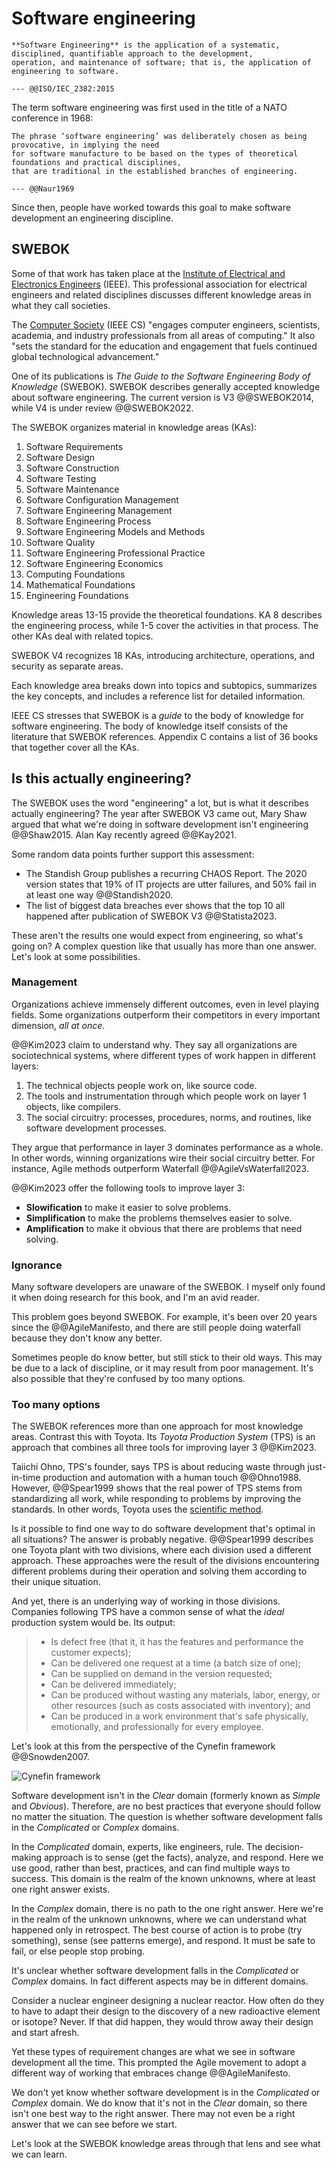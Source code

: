 # Software engineering

```admonish tldr title="Definition"
**Software Engineering** is the application of a systematic, disciplined, quantifiable approach to the development,
operation, and maintenance of software; that is, the application of engineering to software.

--- @@ISO/IEC_2382:2015
```

The term software engineering was first used in the title of a NATO conference in 1968:
<!-- vale Microsoft.Adverbs = NO -->
<!-- vale write-good.Passive = NO -->

```admonish info "Quote"
The phrase ‘software engineering’ was deliberately chosen as being provocative, in implying the need
for software manufacture to be based on the types of theoretical foundations and practical disciplines,
that are traditional in the established branches of engineering.

--- @@Naur1969
```

<!-- vale write-good.Passive = YES -->
<!-- vale Microsoft.Adverbs = YES -->
Since then, people have worked towards this goal to make software development an engineering discipline.


## SWEBOK

Some of that work has taken place at the [Institute of Electrical and Electronics Engineers](https://www.ieee.org/)
(IEEE).
This professional association for electrical engineers and related disciplines discusses different knowledge areas
in what they call societies.

The [Computer Society](https://www.computer.org/) (IEEE CS) "engages computer engineers, scientists, academia,
and industry professionals from all areas of computing."
It also "sets the standard for the education and engagement that fuels continued global technological advancement."

One of its publications is _The Guide to the Software Engineering Body of Knowledge_ (SWEBOK).
SWEBOK describes generally accepted knowledge about software engineering.
The current version is V3 @@SWEBOK2014, while V4 is under review @@SWEBOK2022.

The SWEBOK organizes material in knowledge areas (KAs):

1. Software Requirements
1. Software Design
1. Software Construction
1. Software Testing
1. Software Maintenance
1. Software Configuration Management
1. Software Engineering Management
1. Software Engineering Process
1. Software Engineering Models and Methods
1. Software Quality
1. Software Engineering Professional Practice
1. Software Engineering Economics
1. Computing Foundations
1. Mathematical Foundations
1. Engineering Foundations

Knowledge areas 13-15 provide the theoretical foundations.
KA 8 describes the engineering process, while 1-5 cover the activities in that process.
The other KAs deal with related topics.

SWEBOK V4 recognizes 18 KAs, introducing architecture, operations, and security as separate areas.

Each knowledge area breaks down into topics and subtopics, summarizes the key concepts, and includes a
reference list for detailed information.

IEEE CS stresses that SWEBOK is a _guide_ to the body of knowledge for software engineering.
The body of knowledge itself consists of the literature that SWEBOK references.
Appendix C contains a list of 36 books that together cover all the KAs.


## Is this actually engineering?

The SWEBOK uses the word "engineering" a lot, but is what it describes actually engineering?
The year after SWEBOK V3 came out, Mary Shaw argued that what we're doing in software development isn't engineering
@@Shaw2015.
Alan Kay recently agreed @@Kay2021.

Some random data points further support this assessment:

- The Standish Group publishes a recurring CHAOS Report.
  The 2020 version states that 19% of IT projects are utter failures, and 50% fail in at least one way @@Standish2020.
- The list of biggest data breaches ever shows that the top 10 all happened after publication of SWEBOK V3 @@Statista2023.

These aren't the results one would expect from engineering, so what's going on?
A complex question like that usually has more than one answer.
Let's look at some possibilities.


### Management

Organizations achieve immensely different outcomes, even in level playing fields.
Some organizations outperform their competitors in every important dimension, _all at once_.

@@Kim2023 claim to understand why.
They say all organizations are sociotechnical systems, where different types of work happen in
different layers:

1. The technical objects people work on, like source code.
2. The tools and instrumentation through which people work on layer 1 objects, like compilers.
3. The social circuitry: processes, procedures, norms, and routines, like software development processes.

They argue that performance in layer 3 dominates performance as a whole.
In other words, winning organizations wire their social circuitry better.
For instance, Agile methods outperform Waterfall @@AgileVsWaterfall2023.

@@Kim2023 offer the following tools to improve layer 3:

- **Slowification** to make it easier to solve problems.
- **Simplification** to make the problems themselves easier to solve.
- **Amplification** to make it obvious that there are problems that need solving.


### Ignorance

Many software developers are unaware of the SWEBOK.<!-- vale Google.FirstPerson = NO -->
I myself only found it when doing research for this book, and I'm an avid reader.
<!-- vale Google.FirstPerson = YES -->

This problem goes beyond SWEBOK.
For example, it's been over 20 years since the @@AgileManifesto, and there are still people doing waterfall
because they don't know any better.

Sometimes people do know better, but still stick to their old ways.
This may be due to a lack of discipline, or it may result from poor management.
It's also possible that they're confused by too many options.


### Too many options

The SWEBOK references more than one approach for most knowledge areas.
Contrast this with Toyota.
Its _Toyota Production System_ (TPS) is an approach that combines all three tools for improving layer 3 @@Kim2023.

Taiichi Ohno, TPS's founder, says TPS is about reducing waste through just-in-time production
and automation with a human touch @@Ohno1988.
However, @@Spear1999 shows that the real power of TPS stems from standardizing all work, while responding to problems
by improving the standards.
In other words, Toyota uses the [scientific method](engineering.md#science).

Is it possible to find one way to do software development that's optimal in all situations?
The answer is probably negative.
@@Spear1999 describes one Toyota plant with two divisions, where each division used a different approach.
These approaches were the result of the divisions encountering different problems during their operation
and solving them according to their unique situation.

And yet, there is an underlying way of working in those divisions.
Companies following TPS have a common sense of what the _ideal_ production system would be.
Its output:
<!-- vale write-good.Passive = NO -->
<!-- vale write-good.Weasel = NO -->

> - Is defect free (that it, it has the features and performance the customer expects);
> - Can be delivered one request at a time (a batch size of one);
> - Can be supplied on demand in the version requested;
> - Can be delivered immediately;
> - Can be produced without wasting any materials, labor, energy, or other resources (such as costs associated with
    inventory); and
> - Can be produced in a work environment that's safe physically, emotionally, and professionally for every employee.

<!-- vale write-good.Weasel = YES -->
<!-- vale write-good.Passive = YES -->

Let's look at this from the perspective of the Cynefin framework @@Snowden2007.

![Cynefin framework](img/cynefin.png)

Software development isn't in the _Clear_ domain (formerly known as _Simple_ and _Obvious_).
Therefore, are no best practices that everyone should follow no matter the situation.
The question is whether software development falls in the _Complicated_ or _Complex_ domains.

In the _Complicated_ domain, experts, like engineers, rule.
The decision-making approach is to sense (get the facts), analyze, and respond.
Here we use good, rather than best, practices, and can find multiple ways to success.
This domain is the realm of the known unknowns, where at least one right answer exists.

In the _Complex_ domain, there is no path to the one right answer.
Here we're in the realm of the unknown unknowns, where we can understand what happened only in retrospect.
The best course of action is to probe (try something), sense (see patterns emerge), and respond.
It must be safe to fail, or else people stop probing.

It's unclear whether software development falls in the _Complicated_ or _Complex_ domains.
In fact different aspects may be in different domains.

Consider a nuclear engineer designing a nuclear reactor.
How often do they to have to adapt their design to the discovery of a new radioactive element or isotope?
Never.
If that did happen, they would throw away their design and start afresh.

Yet these types of requirement changes are what we see in software development all the time.
This prompted the Agile movement to adopt a different way of working that embraces change @@AgileManifesto.

We don't yet know whether software development is in the _Complicated_ or _Complex_ domain.
We do know that it's not in the _Clear_ domain, so there isn't one best way to the right answer.
There may not even be a right answer that we can see before we start.

Let's look at the SWEBOK knowledge areas through that lens and see what we can learn.
